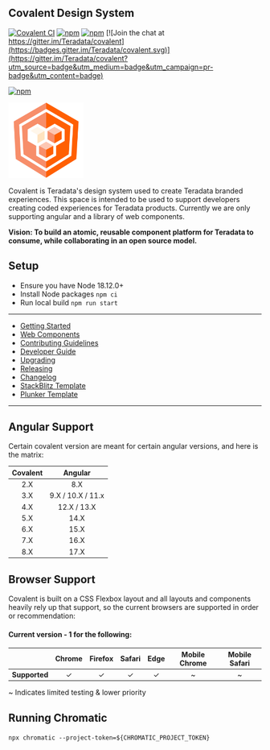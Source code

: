 ## Covalent Design System

[![Covalent CI](https://github.com/teradata/covalent/actions/workflows/ci.yml/badge.svg)](https://github.com/teradata/covalent/actions/workflows/ci.yml)
[![npm](https://img.shields.io/npm/v/%40covalent/core.svg)](https://www.npmjs.com/package/@covalent/core)
[![npm](https://img.shields.io/npm/v/%40covalent/core/next.svg)](https://www.npmjs.com/package/@covalent/core/v/next)
[![Join the chat at https://gitter.im/Teradata/covalent](https://badges.gitter.im/Teradata/covalent.svg)](https://gitter.im/Teradata/covalent?utm_source=badge&utm_medium=badge&utm_campaign=pr-badge&utm_content=badge)

[![npm](https://img.shields.io/npm/l/@covalent/core.svg)](LICENSE)

<img alt="Covalent" src="https://raw.githubusercontent.com/Teradata/covalent/main/apps/docs-app/src/assets/icons/covalent.svg" width="150">

Covalent is Teradata's design system used to create Teradata branded experiences. This space is intended to be used to support developers creating coded experiences for Teradata products. Currently we are only supporting angular and a library of web components.

**Vision: To build an atomic, reusable component platform for Teradata to consume, while collaborating in an open source model.**

## Setup

- Ensure you have Node 18.12.0+
- Install Node packages `npm ci`
- Run local build `npm run start`

---

- [Getting Started](docs/GETTING_STARTED.md)
- [Web Components](docs/COMPONENTS_QUICKSTART.md)
- [Contributing Guidelines](docs/CONTRIBUTING.md)
- [Developer Guide](docs/DEVELOPER_GUIDE.md)
- [Upgrading](docs/UPGRADE.md)
- [Releasing](docs/RELEASE.md)
- [Changelog](docs/CHANGELOG.md)
- [StackBlitz Template](https://stackblitz.com/edit/covalent)
- [Plunker Template](http://plnkr.co/edit/XhSrUWBw2RhCkXPoE4fn)

---

## Angular Support

Certain covalent version are meant for certain angular versions, and here is the matrix:

| Covalent |      Angular      |
| :------: | :---------------: |
|   2.X    |        8.X        |
|   3.X    | 9.X / 10.X / 11.x |
|   4.X    |    12.X / 13.X    |
|   5.X    |       14.X        |
|   6.X    |       15.X        |
|   7.X    |       16.X        |
|   8.X    |       17.X        |

## Browser Support

Covalent is built on a CSS Flexbox layout and all layouts and components heavily rely up that support, so the current browsers are supported in order or recommendation:

#### Current version - 1 for the following:

|               | Chrome | Firefox | Safari | Edge | Mobile Chrome | Mobile Safari |
| ------------- | :----: | :-----: | :----: | :--: | :-----------: | :-----------: |
| **Supported** |   ✓    |    ✓    |   ✓    |  ✓   |       ~       |       ~       |

~ Indicates limited testing & lower priority

## Running Chromatic

`npx chromatic --project-token=${CHROMATIC_PROJECT_TOKEN}`
